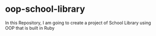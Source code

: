 # oop-school-library
In this Repository, I am going to create a project of School Library using OOP that is built in Ruby
